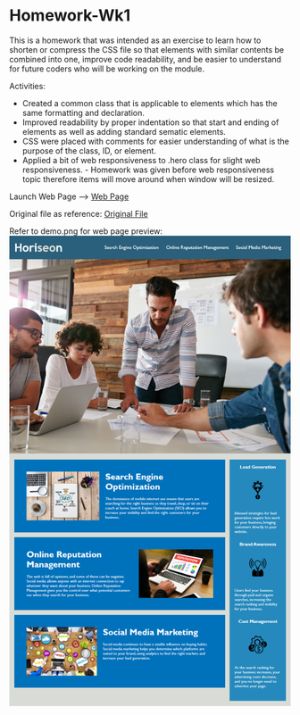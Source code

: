 # Homework-Wk1
This is a homework that was intended as an exercise to learn how to shorten or compress the CSS file so that elements with similar contents be combined into one, improve code readability, and be easier to understand for future coders who will be working on the module.

Activities:
 - Created a common class that is applicable to elements which has the same formatting and declaration.
 - Improved readability by proper indentation so that start and ending of elements as well as adding standard sematic elements.
 - CSS were placed with comments for easier understanding of what is the purpose of the class, ID, or element.
 - Applied a bit of web responsiveness to .hero class for slight web responsiveness.
       - Homework was given before web responsiveness topic therefore items will move around when window will be resized.


Launch Web Page --> [Web Page](https://eugene32.github.io/Homework-Wk1/)

Original file as reference:  [Original File](https://github.com/Eugene32/Homework-Wk1/commit/b7deb6780a9caa3b20fad2548f1ea125dca49bc0)

Refer to demo.png for web page preview:
![alt text][logo]

[logo]: https://github.com/Eugene32/Homework-Wk1/blob/main/demo.png "Logo Title Text 2"